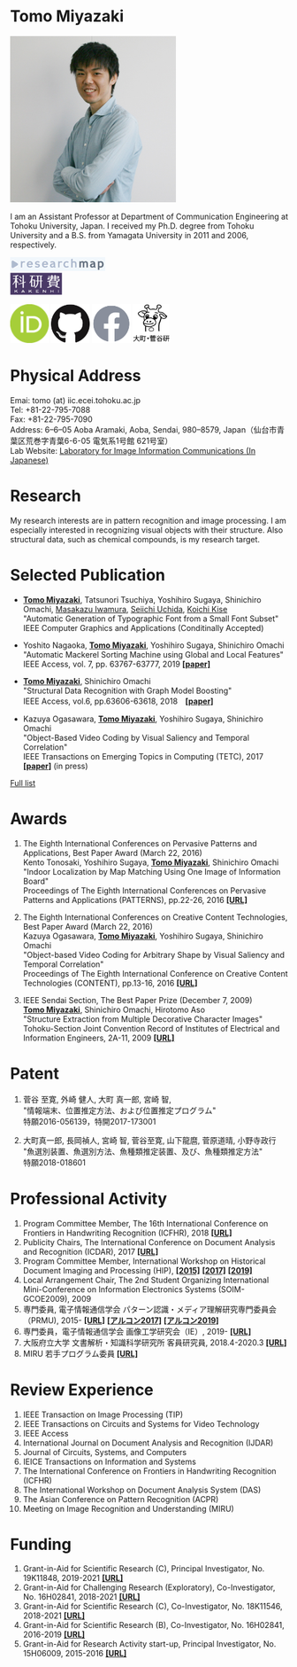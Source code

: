 # **Tomo Miyazaki**

<img src="./imgs/miyazaki.jpg" width=300 height=300 alt="Tomo Miyazaki">

I am an Assistant Professor at Department of Communication Engineering at Tohoku University, Japan. I received my Ph.D. degree from Tohoku University and a B.S. from Yamagata University in 2011 and 2006, respectively.

<a href="https://researchmap.jp/7000017763/"><img src="./imgs/researchmap.gif"></a>  
<a href="https://nrid.nii.ac.jp/nrid/1000010755101/"><img src="./imgs/whiteKAKENHIlogoS_jp.jpg" height=40></a>  

<a href="https://orcid.org/0000-0001-5205-0542"><img src="./imgs/ORCIDiD_icon64x64.png" height=70></a>
<a href="https://github.com/tomomiyazaki"><img src="./imgs/GitHub-Mark-120px-plus.png" height=70></a>
<a href="https://www.facebook.com/tomo.miyazaki.16"><img src="./imgs/f_logo_RGB-Grey_58.png" height=70></a>
<a href="http://www.iic.ecei.tohoku.ac.jp/index.html"><img src="./imgs/iiclab-dark.png" height=70></a>

# Physical Address
Emai: tomo (at) iic.ecei.tohoku.ac.jp  
Tel: +81-22-795-7088  
Fax: +81-22-795-7090  
Address: 6–6–05 Aoba Aramaki, Aoba, Sendai, 980–8579, Japan（仙台市青葉区荒巻字青葉6-6-05 電気系1号館 621号室）  
Lab Website: [Laboratory for Image Information Communications (In Japanese)](http://www.iic.ecei.tohoku.ac.jp/index.html)

# Research
My research interests are in pattern recognition and image processing.
I am especially interested in recognizing visual objects with their structure.
Also structural data, such as chemical compounds, is my research target.


# Selected Publication
+ <u>**Tomo Miyazaki**</u>, Tatsunori Tsuchiya, Yoshihiro Sugaya, Shinichiro Omachi, [Masakazu Iwamura](http://www.m.cs.osakafu-u.ac.jp/~masa/index-e_old.shtml), [Seiichi Uchida](http://human.ait.kyushu-u.ac.jp/~uchida/index-e.html), [Koichi Kise](http://www.m.cs.osakafu-u.ac.jp/~kise/index_e.html)  
"Automatic Generation of Typographic Font from a Small Font Subset"  
IEEE Computer Graphics and Applications  (Conditinally Accepted)

+ Yoshito Nagaoka, <u>**Tomo Miyazaki**</u>, Yoshihiro Sugaya,  Shinichiro Omachi  
"Automatic Mackerel Sorting Machine using Global and Local Features"  
IEEE Access, vol. 7, pp. 63767-63777, 2019 [**[paper]**](https://doi.org/10.1109/ACCESS.2019.2917554)  

+ <u>**Tomo Miyazaki**</u>, Shinichiro Omachi  
"Structural Data Recognition with Graph Model Boosting"  
IEEE Access, vol.6, pp.63606-63618, 2018　[**[paper]**](https://doi.org/10.1109/ACCESS.2018.2876860)

+ Kazuya Ogasawara, <u>**Tomo Miyazaki**</u>, Yoshihiro Sugaya, Shinichiro Omachi  
"Object-Based Video Coding by Visual Saliency and Temporal Correlation"  
IEEE Transactions on Emerging Topics in Computing (TETC), 2017 [**[paper]**](https://doi.org/10.1109/TETC.2017.2695640) (in press)

[Full list](./publications.html)


# Awards
1. The Eighth International Conferences on Pervasive Patterns and Applications, Best Paper Award (March 22, 2016)  
Kento Tonosaki, Yoshihiro Sugaya, <u>**Tomo Miyazaki**</u>, Shinichiro Omachi  
"Indoor Localization by Map Matching Using One Image of Information Board"  
Proceedings of The Eighth International Conferences on Pervasive Patterns and Applications (PATTERNS), pp.22-26, 2016 [**[URL]**](http://www.iaria.org/conferences2016/AwardsPATTERNS16.html)   

1. The Eighth International Conferences on Creative Content Technologies, Best Paper Award (March 22, 2016)  
Kazuya Ogasawara, <u>**Tomo Miyazaki**</u>, Yoshihiro Sugaya, Shinichiro Omachi  
"Object-based Video Coding for Arbitrary Shape by Visual Saliency and Temporal Correlation"  
Proceedings of The Eighth International Conference on Creative Content Technologies (CONTENT), pp.13-16, 2016 [**[URL]**](http://www.iaria.org/conferences2016/AwardsCONTENT16.html)  

1. IEEE Sendai Section, The Best Paper Prize (December 7, 2009)  
<u>**Tomo Miyazaki**</u>, Shinichiro Omachi, Hirotomo Aso  
"Structure Extraction from Multiple Decorative Character Images"  
Tohoku-Section Joint Convention Record of Institutes of Electrical and Information Engineers, 2A-11, 2009 [**[URL]**](http://www.ecei.tohoku.ac.jp/ieee-sendai/event/2009.html)


# Patent
1. 菅谷 至寛, 外崎 健人, 大町 真一郎, 宮崎 智,  
"情報端末、位置推定方法、および位置推定プログラム"  
特願2016-056139，特開2017-173001

2. 大町真一郎, 長岡禎人, 宮崎 智, 菅谷至寛, 山下龍麿, 菅原道晴, 小野寺政行  
"魚選別装置、魚選別方法、魚種類推定装置、及び、魚種類推定方法"  
特願2018-018601


# Professional Activity
1. Program Committee Member, The 16th International Conference on
Frontiers in Handwriting Recognition (ICFHR), 2018 [**[URL]**](http://icfhr2018.org/organization.html)
1. Publicity Chairs, The International Conference on Document Analysis and Recognition (ICDAR), 2017 [**[URL]**](http://u-pat.org/ICDAR2017/info_people.php)
1. Program Committee Member, International Workshop on Historical Document Imaging and Processing (HIP), [**[2015]**](http://hip2015.irisa.fr/people/) [**[2017]**](http://events.unifr.ch/hip2017/people/)
[**[2019]**](https://www.primaresearch.org/hip2019/people)
1. Local Arrangement Chair, The 2nd Student Organizing International Mini-Conference on Information Electronics
Systems (SOIM-GCOE2009), 2009
1. 専門委員, 電子情報通信学会 パターン認識・メディア理解研究専門委員会（PRMU), 2015- [**[URL]**](http://www.ieice.org/iss/prmu/jpn/yakuin.html) [**[アルコン2017]**](https://sites.google.com/view/alcon2017prmu/) [**[アルコン2019]**](https://sites.google.com/view/alcon2019)
1. 専門委員，電子情報通信学会 画像工学研究会（IE）, 2019- [**[URL]**](https://www.ieice.org/iss/ie/jpn/)
1. 大阪府立大学 文書解析・知識科学研究所 客員研究員, 2018.4-2020.3 [**[URL]**](https://www.osakafu-u.ac.jp/academics/orp/21c/idaks/)
1. MIRU 若手プログラム委員 [**[URL]**](http://cvim.ipsj.or.jp/MIRU2019/index.php?id=wakate-committee)

# Review Experience
1. IEEE Transaction on Image Processing (TIP)
1. IEEE Transactions on Circuits and Systems for Video Technology
1. IEEE Access
1. International Journal on Document Analysis and Recognition (IJDAR)
1. Journal of Circuits, Systems, and Computers
1. IEICE Transactions on Information and Systems
1. The International Conference on Frontiers in Handwriting Recognition
(ICFHR)
1. The International Workshop on Document Analysis System (DAS)
1. The Asian Conference on Pattern Recognition (ACPR)
1. Meeting on Image Recognition and Understanding (MIRU)


# Funding
1. Grant-in-Aid for Scientific Research (C), Principal Investigator, No. 19K11848, 2019-2021 [**[URL]**](https://kaken.nii.ac.jp/en/grant/KAKENHI-PROJECT-19K11848/)
1. Grant-in-Aid for Challenging Research (Exploratory), Co-Investigator, No. 16H02841, 2018-2021 [**[URL]**](https://kaken.nii.ac.jp/en/grant/KAKENHI-PROJECT-18K19772/)
1. Grant-in-Aid for Scientific Research (C), Co-Investigator, No. 18K11546, 2018-2021 [**[URL]**](https://kaken.nii.ac.jp/en/grant/KAKENHI-PROJECT-18K11546/)
1. Grant-in-Aid for Scientific Research (B), Co-Investigator, No. 16H02841, 2016-2019 [**[URL]**](https://kaken.nii.ac.jp/en/grant/KAKENHI-PROJECT-16H02841/)
1. Grant-in-Aid for Research Activity start-up, Principal Investigator, No. 15H06009, 2015-2016 [**[URL]**](https://kaken.nii.ac.jp/en/grant/KAKENHI-PROJECT-15H06009/)


<!--
1. 独立行政法人日本学術振興会, 科研費, 挑戦的研究()萌芽), 課題番号18K19772, 2018-
1. 独立行政法人日本学術振興会, 科研費, 基盤(B), 研究分担者, 課題番号16H02841, 2016-
1. 独立行政法人日本学術振興会, 科研費, 研究活動スタート支援, 研究代表者, 課題番号15H06009, 2015-2016
-->

<!--
# Reference
* [Grauman](http://www.cs.utexas.edu/~grauman/)
* [Greg](http://www.cs.sfu.ca/~mori/)
* [Alex burg](http://acberg.com/)
-->
